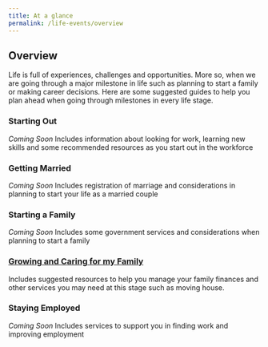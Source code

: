 ```yaml
---
title: At a glance
permalink: /life-events/overview
---
```


## Overview

Life is full of experiences, challenges and opportunities. More so, when we are going through a major milestone in life such as planning to start a family or making career decisions. Here are some suggested guides to help you plan ahead when going through milestones in every life stage.


### Starting Out

*Coming Soon*
Includes information about looking for work, learning new skills and some recommended resources as you start out in the workforce

### Getting Married

*Coming Soon*
Includes registration of marriage and considerations in planning to start your life as a married couple

### Starting a Family

*Coming Soon*
Includes some government services and considerations when planning to start a family

### [Growing and Caring for my Family](/growing-my-family/)

Includes suggested resources to help you manage your family finances and other services you may need at this stage such as moving house.

### Staying Employed

*Coming Soon*
Includes services to support you in finding work and improving employment
